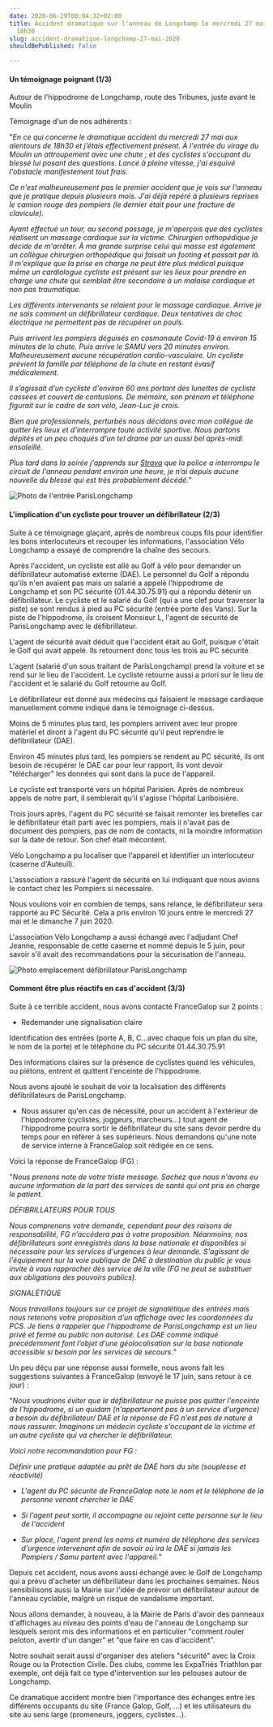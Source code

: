 ```yaml
---
date: 2020-06-29T00:04:32+02:00
title: Accident dramatique sur l'anneau de Longchamp le mercredi 27 mai 2020 vers
  18h30
slug: accident-dramatique-longchamp-27-mai-2020
shouldBePublished: false

---
```

#### **Un témoignage poignant (1/3)**

Autour de l'hippodrome de Longchamp, route des Tribunes, juste avant le Moulin

Témoignage d'un de nos adhérents :

"_En ce qui concerne le dramatique accident du mercredi 27 mai aux alentours de 18h30 et j’étais effectivement présent. À l'entrée du virage du Moulin un attroupement avec une chute ; et des cyclistes s'occupant du blessé lui posant des questions. Lancé à pleine vitesse, j'ai esquivé l'obstacle manifestement tout frais._

_Ce n'est malheureusement pas le premier accident que je vois sur l'anneau que je pratique depuis plusieurs mois. J'ai déjà repéré à plusieurs reprises le camion rouge des pompiers (le dernier était pour une fracture de clavicule)._

_Ayant effectué un tour, au second passage, je m'aperçois que des cyclistes réalisent un massage cardiaque sur la victime. Chirurgien orthopédique je décide de m'arrêter. À ma grande surprise celui qui masse est également un collègue chirurgien orthopédique qui faisait un footing et passait par là. Il m'explique que la prise en charge ne peut être plus médical puisque même un cardiologue cycliste est présent sur les lieux pour prendre en charge une chute qui semblait être secondaire à un malaise cardiaque et non pas traumatique._

_Les différents intervenants se relaient pour le massage cardiaque. Arrive je ne sais comment un défibrillateur cardiaque. Deux tentatives de choc électrique ne permettent pas de récupérer un pouls._

_Puis arrivent les pompiers déguisés en cosmonaute Covid-19 à environ 15 minutes de la chute. Puis arrive le SAMU vers 20 minutes environ. Malheureusement aucune récupération cardio-vasculaire. Un cycliste prévient la famille par téléphone de la chute en restant évasif médicalement._

_Il s’agissait d’un cycliste d'environ 60 ans portant des lunettes de cycliste cassées et couvert de contusions. De mémoire, son prénom et téléphone figurait sur le cadre de son vélo, Jean-Luc je crois._

_Bien que professionnels, perturbés nous décidons avec mon collègue de quitter les lieux et d'interrompre toute activité sportive. Nous partons dépités et un peu choqués d'un tel drame par un aussi bel après-midi ensoleillé._

_Plus tard dans la soirée j'apprends sur_ [_Strava_](https://velo-longchamp.us4.list-manage.com/track/click?u=dcae449fb23ea3d337a6c5a26&id=2f91c9a5c0&e=f400e2aed5) _que la police a interrompu le circuit de l'anneau pendant environ une heure, je n’ai depuis aucune nouvelle du blessé qui est très probablement décédé._"

![Photo de l'entrée ParisLongchamp](/media/entree_golf_600x298.jpg "Entrée ParisLongchamp")

#### **L'implication d'un cycliste pour trouver un défibrillateur (2/3)**

Suite à ce témoignage glaçant, après de nombreux coups fils pour identifier les bons interlocuteurs et recouper les informations, l'association Vélo Longchamp a essayé de comprendre la chaîne des secours.

Après l'accident, un cycliste est allé au Golf à vélo pour demander un défibrillateur automatisé externe (DAE). Le personnel du Golf a répondu qu'ils n'en avaient pas mais un salarié a appelé l'hippodrome de Longchamp et son PC sécurité (01.44.30.75.91) qui a répondu détenir un défibrillateur. Le cycliste et le salarié du Golf (qui a une clef pour traverser la piste) se sont rendus à pied au PC sécurité (entrée porte des Vans). Sur la piste de l'hippodrome, ils croisent Monsieur L, l'agent de sécurité de ParisLongchamp avec le défibrillateur.

L'agent de sécurité avait déduit que l'accident était au Golf, puisque c'était le Golf qui avait appelé. Ils retournent donc tous les trois au PC sécurité.

L'agent (salarié d'un sous traitant de ParisLongchamp) prend la voiture et se rend sur le lieu de l'accident. Le cycliste retourne aussi a priori sur le lieu de l'accident et le salarié du Golf retourne au Golf.

Le défibrillateur est donné aux médecins qui faisaient le massage cardiaque manuellement comme indiqué dans le témoignage ci-dessus.

Moins de 5 minutes plus tard, les pompiers arrivent avec leur propre matériel et diront à l'agent du PC sécurité qu'il peut reprendre le défibrillateur (DAE).

Environ 45 minutes plus tard, les pompiers se rendent au PC sécurité, ils ont besoin de récupérer le DAE car pour leur rapport, ils vont devoir "télécharger" les données qui sont dans la puce de l'appareil.

Le cycliste est transporté vers un hôpital Parisien. Après de nombreux appels de notre part, il semblerait qu'il s'agisse l'hôpital Lariboisière.

Trois jours après, l'agent du PC sécurité se faisait remonter les bretelles car le défibrillateur était parti avec les pompiers, mais il n'avait pas de document des pompiers, pas de nom de contacts, ni la moindre information sur la date de retour. Son chef était mécontent.

Vélo Longchamp a pu localiser que l'appareil et identifier un interlocuteur (caserne d'Auteuil).

L'association a rassuré l'agent de sécurité en lui indiquant que nous avions le contact chez les Pompiers si nécessaire.

Nous voulions voir en combien de temps, sans relance, le défibrillateur sera rapporté au PC Sécurité. Cela a pris environ 10 jours entre le mercredi 27 mai et le dimanche 7 juin 2020.

L'association Vélo Longchamp a aussi échangé avec l'adjudant Chef Jeanne, responsable de cette caserne et nommé depuis le 5 juin, pour savoir s'il avait des recommandations pour la sécurisation de l'anneau.

![Photo emplacement défibrillateur ParisLongchamp](/media/defibrilateur_longchamp_600x298.png "Emplacement défibrillateur")

#### **Comment être plus réactifs en cas d'accident (3/3)**

Suite à ce terrible accident, nous avons contacté FranceGalop sur 2 points :

* Redemander une signalisation claire

Identification des entrées (porte A, B, C...avec chaque fois un plan du site, le nom de la porte) et le téléphone du PC sécurité 01.44.30.75.91

Des informations claires sur la présence de cyclistes quand les véhicules, ou piétons, entrent et quittent l'enceinte de l'hippodrome.

Nous avons ajouté le souhait de voir la localisation des différents défibrillateurs de ParisLongchamp.

* Nous assurer qu'en cas de nécessité, pour un accident à l'extérieur de l'hippodrome (cyclistes, joggeurs, marcheurs...) tout agent de l'hippodrome pourra sortir le défibrillateur du site sans devoir perdre du temps pour en référer à ses supérieurs. Nous demandons qu'une note de service interne à FranceGalop soit rédigée en ce sens.

Voici la réponse de FranceGalop (FG) :

"_Nous prenons note de votre triste message. Sachez que nous n'avons eu aucune information de la part des services de santé qui ont pris en charge le patient._

_DÉFIBRILLATEURS POUR TOUS_

_Nous comprenons votre demande, cependant pour des raisons de responsabilité, FG n’accédera pas à votre proposition. Néanmoins, nos défibrillateurs sont enregistrés dans la base nationale et disponibles si nécessaire pour les services d'urgences à leur demande. S'agissant de l'équipement sur la voie publique de DAE à destination du public je vous invite à vous rapprocher des service de la ville (FG ne peut se substituer aux obligations des pouvoirs publics)._

_SIGNALÉTIQUE_

_Nous travaillons toujours sur ce projet de signalétique des entrées mais nous retenons votre proposition d’un affichage avec les coordonnées du PCS. Je tiens à rappeler que l'hippodrome de ParisLongchamp est un lieu privé et fermé au public non autorisé. Les DAE comme indiqué précédemment font l’objet d’une géolocalisation sur la base nationale accessible si besoin par les services de secours._"

Un peu déçu par une réponse aussi formelle, nous avons fait les suggestions suivantes à FranceGalop (envoyé le 17 juin, sans retour à ce jour) :

"_Nous voudrions éviter que le défibrillateur ne puisse pas quitter l'enceinte de l'hippodrome, si un quidam (n'appartenant pas à un service d'urgence) a besoin du défibrillateur/ DAE et la réponse de FG n'est pas de nature à nous rassurer. Imaginons un médecin cycliste s'occupant de la victime et un autre cycliste qui va chercher le défibrillateur._

_Voici notre recommandation pour FG :_

_Définir une pratique adaptée au prêt de DAE hors du site (souplesse et réactivité)_

* _L'agent du PC sécurité de FranceGalop note le nom et le téléphone de la personne venant chercher le DAE_


* _Si l'agent peut sortir, il accompagne ou rejoint cette personne sur le lieu de l'accident_


* _Sur place, l'agent prend les noms et numéro de téléphone des services d'urgence intervenant afin de savoir où ira le DAE si jamais les Pompiers / Samu partent avec l'appareil._"

Depuis cet accident, nous avons aussi échangé avec le Golf de Longchamp qui a prévu d'acheter un défibrillateur dans les prochaines semaines. Nous sensibilisons aussi la Mairie sur l'idée de prévoir un défibrillateur autour de l'anneau cyclable, malgré un risque de vandalisme important.

Nous allons demander, à nouveau, à la Mairie de Paris d'avoir des panneaux d'affichages au niveau des points d'eau de l'anneau de Longchamp sur lesquels seront mis des informations et en particulier "comment rouler peloton, avertir d'un danger" et "que faire en cas d'accident".

Notre souhait serait aussi d'organiser des ateliers "sécurité" avec la Croix Rouge ou la Protection Civile. Des clubs, comme les ExpaTriés Triathlon par exemple, ont déjà fait ce type d'intervention sur les pelouses autour de Longchamp.

Ce dramatique accident montre bien l'importance des échanges entre les différents occupants du site (France Galop, Golf, ...) et les utilisateurs du site au sens large (promeneurs, joggers, cyclistes...).